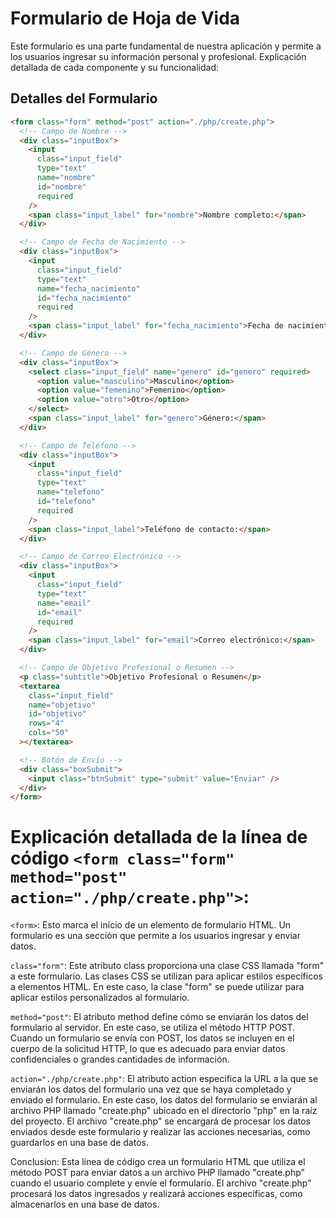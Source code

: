# Formulario de Hoja de Vida

Este formulario es una parte fundamental de nuestra aplicación y permite a los usuarios ingresar su información personal y profesional. 
Explicación detallada de cada componente y su funcionalidad:

## Detalles del Formulario

```html
<form class="form" method="post" action="./php/create.php">
  <!-- Campo de Nombre -->
  <div class="inputBox">
    <input
      class="input_field"
      type="text"
      name="nombre"
      id="nombre"
      required
    />
    <span class="input_label" for="nombre">Nombre completo:</span>
  </div>

  <!-- Campo de Fecha de Nacimiento -->
  <div class="inputBox">
    <input
      class="input_field"
      type="text"
      name="fecha_nacimiento"
      id="fecha_nacimiento"
      required
    />
    <span class="input_label" for="fecha_nacimiento">Fecha de nacimiento (dd/mm/yy):</span>
  </div>

  <!-- Campo de Género -->
  <div class="inputBox">
    <select class="input_field" name="genero" id="genero" required>
      <option value="masculino">Masculino</option>
      <option value="femenino">Femenino</option>
      <option value="otro">Otro</option>
    </select>
    <span class="input_label" for="genero">Género:</span>
  </div>

  <!-- Campo de Teléfono -->
  <div class="inputBox">
    <input
      class="input_field"
      type="text"
      name="telefono"
      id="telefono"
      required
    />
    <span class="input_label">Teléfono de contacto:</span>
  </div>

  <!-- Campo de Correo Electrónico -->
  <div class="inputBox">
    <input
      class="input_field"
      type="text"
      name="email"
      id="email"
      required
    />
    <span class="input_label" for="email">Correo electrónico:</span>
  </div>

  <!-- Campo de Objetivo Profesional o Resumen -->
  <p class="subtitle">Objetivo Profesional o Resumen</p>
  <textarea
    class="input_field"
    name="objetivo"
    id="objetivo"
    rows="4"
    cols="50"
  ></textarea>

  <!-- Botón de Envío -->
  <div class="boxSubmit">
    <input class="btnSubmit" type="submit" value="Enviar" />  
  </div>
</form>
```
# Explicación detallada de la línea de código `<form class="form" method="post" action="./php/create.php">`:
`<form>`: Esto marca el inicio de un elemento de formulario HTML. Un formulario es una sección que permite a los usuarios ingresar y enviar datos.

`class="form"`: Este atributo class proporciona una clase CSS llamada "form" a este formulario. Las clases CSS se utilizan para aplicar estilos específicos a elementos HTML. En este caso, la clase "form" se puede utilizar para aplicar estilos personalizados al formulario.

`method="post"`: El atributo method define cómo se enviarán los datos del formulario al servidor. En este caso, se utiliza el método HTTP POST. Cuando un formulario se envía con POST, los datos se incluyen en el cuerpo de la solicitud HTTP, lo que es adecuado para enviar datos confidenciales o grandes cantidades de información.

`action="./php/create.php"`: El atributo action especifica la URL a la que se enviarán los datos del formulario una vez que se haya completado y enviado el formulario. En este caso, los datos del formulario se enviarán al archivo PHP llamado "create.php" ubicado en el directorio "php" en la raíz del proyecto. El archivo "create.php" se encargará de procesar los datos enviados desde este formulario y realizar las acciones necesarias, como guardarlos en una base de datos.

Conclusion: Esta línea de código crea un formulario HTML que utiliza el método POST para enviar datos a un archivo PHP llamado "create.php" cuando el usuario complete y envíe el formulario. El archivo "create.php" procesará los datos ingresados y realizará acciones específicas, como almacenarlos en una base de datos.
